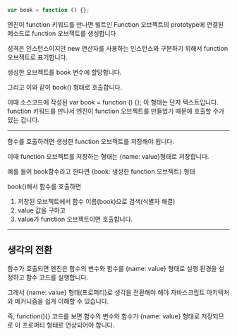 ```js
var book = function () {};
```

엔진이 function 키워드를 만나면 빌트인 Function 오브젝트의 prototype에 연결된 메소드로 function 오브젝트를 생성합니다

성격은 인스턴스이지만 new 연산자를 사용하는 인스턴스와 구분하기 위해서 function 오브젝트로 표기합니다.

생성한 오브젝트를 book 변수에 할당합니다.

그리고 이와 같이 book() 형태로 호출합니다.

이때 소스코드에 작성된 var book = function () {}; 이 형태는 단지 텍스트입니다. function 키워드를 만나서 엔진이 function 오브젝트를 만들었기 때문에 호출할 수가 있는 겁니다.

---

함수를 호출하려면 생성한 function 오브젝트를 저장해야 됩니다.

이때 function 오브젝트를 저장하는 형태는 {name: value}형태로 저장합니다.

예를 들어 book함수라고 한다면 {book: 생성한 function 오브젝트} 형태

book()해서 함수를 호출하면

1. 저장된 오브젝트에서 함수 이름(book)으로 검색(식별자 해결)
2. value 값을 구하고
3. value가 function 오브젝트이면 호출합니다.

---

## 생각의 전환

함수가 호출되면 엔진은 함수의 변수와 함수를 {name: value} 형태로 실행 환경을 설정하고 함수 코드를 실행합니다.

그래서 {name: value} 형태(프로퍼티)로 생각을 전환해야 해야 자바스크립트 아키텍처와 메커니즘을 쉽게 이해할 수 있습니다.

즉, function(){} 코드를 보면 함수의 변수와 함수가 {name: value} 형태로 저장되므로 이 프로퍼티 형태로 연상되어야 합니다.

